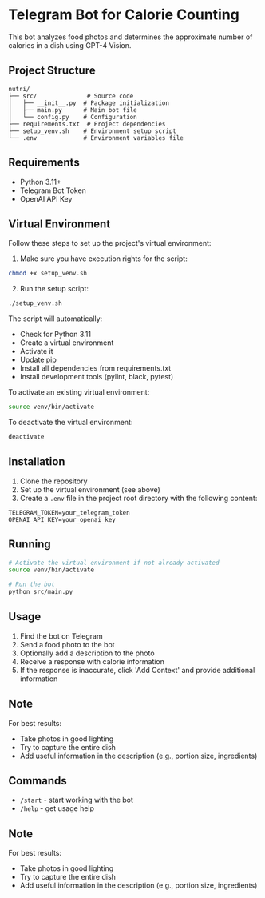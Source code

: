 # Telegram Bot for Calorie Counting

This bot analyzes food photos and determines the approximate number of calories in a dish using GPT-4 Vision.

## Project Structure

```
nutri/
├── src/              # Source code
│   ├── __init__.py  # Package initialization
│   ├── main.py      # Main bot file
│   └── config.py    # Configuration
├── requirements.txt  # Project dependencies
├── setup_venv.sh    # Environment setup script
└── .env             # Environment variables file
```

## Requirements

- Python 3.11+
- Telegram Bot Token
- OpenAI API Key

## Virtual Environment

Follow these steps to set up the project's virtual environment:

1. Make sure you have execution rights for the script:
```bash
chmod +x setup_venv.sh
```

2. Run the setup script:
```bash
./setup_venv.sh
```

The script will automatically:
- Check for Python 3.11
- Create a virtual environment
- Activate it
- Update pip
- Install all dependencies from requirements.txt
- Install development tools (pylint, black, pytest)

To activate an existing virtual environment:
```bash
source venv/bin/activate
```

To deactivate the virtual environment:
```bash
deactivate
```

## Installation

1. Clone the repository
2. Set up the virtual environment (see above)
3. Create a `.env` file in the project root directory with the following content:
```
TELEGRAM_TOKEN=your_telegram_token
OPENAI_API_KEY=your_openai_key
```

## Running

```bash
# Activate the virtual environment if not already activated
source venv/bin/activate

# Run the bot
python src/main.py
```

## Usage

1. Find the bot on Telegram
2. Send a food photo to the bot
3. Optionally add a description to the photo
4. Receive a response with calorie information
5. If the response is inaccurate, click 'Add Context' and provide additional information

## Note

For best results:
- Take photos in good lighting
- Try to capture the entire dish
- Add useful information in the description (e.g., portion size, ingredients)

## Commands

- `/start` - start working with the bot
- `/help` - get usage help

## Note

For best results:
- Take photos in good lighting
- Try to capture the entire dish
- Add useful information in the description (e.g., portion size, ingredients) 